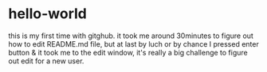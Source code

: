 # hello-world
this is my first time with gitghub.
it took me around 30minutes to figure out how to edit README.md file,
but at last by luch or by chance I pressed enter button & it took me to the edit window,
it's really a big challenge to figure out edit for a new user.
